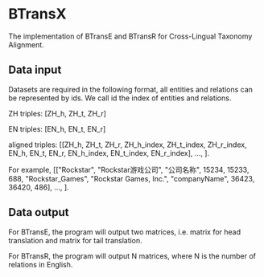 # BTransX
The implementation of BTransE and BTransR for Cross-Lingual Taxonomy Alignment.
## Data input
Datasets are required in the following format, all entities and relations can be represented by ids. We call id the index of entities and relations.

ZH triples: [ZH_h, ZH_t, ZH_r]

EN triples: [EN_h, EN_t, EN_r]

aligned triples: [[ZH_h, ZH_t, ZH_r, ZH_h_index, ZH_t_index, ZH_r_index, EN_h, EN_t, EN_r, EN_h_index, EN_t_index, EN_r_index], ..., ].

For example, [["Rockstar", "Rockstar游戏公司", "公司名称", 15234, 15233, 688, "Rockstar_Games", "Rockstar Games, Inc.", "companyName", 36423, 36420, 486], ..., ].

## Data output
For BTransE, the program will output two matrices, i.e. matrix for head translation and matrix for tail translation.

For BTransR, the program will output N matrices, where N is the number of relations in English.
